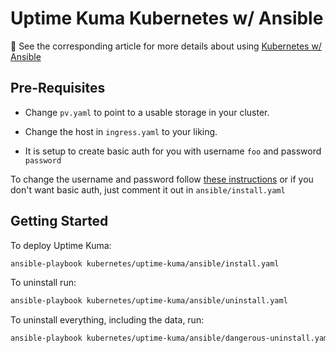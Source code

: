 # Uptime Kuma Kubernetes w/ Ansible

🧠 See the corresponding article for more details about using [Kubernetes w/ Ansible](www.erichreich.com/using-kubernetes-without-ansible-is-just-wrong/)

## Pre-Requisites

- Change `pv.yaml` to point to a usable storage in your cluster.

- Change the host in `ingress.yaml` to your liking.

- It is setup to create basic auth for you with username `foo` and password `password`

To change the username and password follow [these instructions](https://kubernetes.github.io/ingress-nginx/examples/auth/basic/) or if you don't want basic auth, just comment it out in `ansible/install.yaml`

## Getting Started

To deploy Uptime Kuma:

```bash
ansible-playbook kubernetes/uptime-kuma/ansible/install.yaml
```

To uninstall run:

```bash
ansible-playbook kubernetes/uptime-kuma/ansible/uninstall.yaml
```

To uninstall everything, including the data, run:

```bash
ansible-playbook kubernetes/uptime-kuma/ansible/dangerous-uninstall.yaml
```

